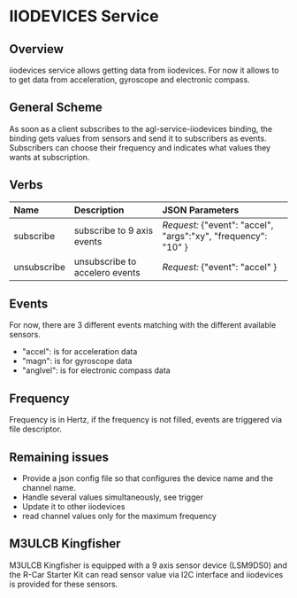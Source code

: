 # IIODEVICES Service

## Overview

iiodevices service allows getting data from iiodevices. For now it allows to
to get data from acceleration, gyroscope and electronic compass.

## General Scheme

As soon as a client subscribes to the agl-service-iiodevices binding,
the binding gets values from sensors and send it to subscribers as events.
Subscribers can choose their frequency and indicates what values they wants at
subscription.

## Verbs

| Name               | Description                                 | JSON Parameters                                                   |
|:-------------------|:--------------------------------------------|:---------------------------------------------------------------   |
| subscribe          | subscribe to 9 axis events                  | *Request:* {"event": "accel", "args":"xy", "frequency": "10" }|
| unsubscribe        | unsubscribe to accelero events              | *Request:* {"event": "accel" } |

## Events

For now, there are 3 different events matching with the different available sensors.

* "accel": is for acceleration data
* "magn": is for gyroscope data
* "anglvel": is for electronic compass data

## Frequency

Frequency is in Hertz, if the frequency is not filled, events are triggered via file descriptor.

## Remaining issues

- Provide a json config file so that configures the device name and the channel name.
- Handle several values simultaneously, see trigger
- Update it to other iiodevices
- read channel values only for the maximum frequency

## M3ULCB Kingfisher

M3ULCB Kingfisher is equipped with a 9 axis sensor device (LSM9DS0) and the R-Car Starter
Kit can read sensor value via I2C interface and iiodevices is provided for
these sensors.
